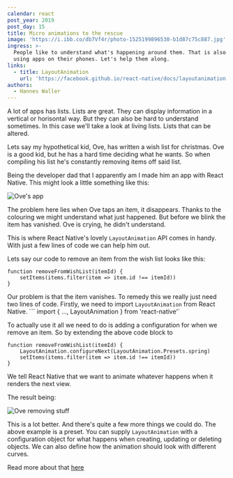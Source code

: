 ```yaml
---
calendar: react
post_year: 2019
post_day: 15
title: Micro animations to the rescue
image: 'https://i.ibb.co/db7Vf4r/photo-1525199896530-b1d87c75c887.jpg'
ingress: >-
  People like to understand what's happening around them. That is also true when
  using apps on their phones. Let's help them along.
links:
  - title: LayoutAnimation
    url: 'https://facebook.github.io/react-native/docs/layoutanimation'
authors:
  - Hannes Waller
---
```

A lot of apps has lists. Lists are great. They can display information in a vertical or horisontal way. But they can also be hard to understand sometimes. In this case we'll take a look at living lists. Lists that can be altered. 

Lets say my hypothetical kid, Ove, has written a wish list for christmas. Ove is a good kid, but he has a hard time deciding what he wants. So when compiling his list he's constantly removing items off said list. 

Being the developer dad that I apparently am I made him an app with React Native. This might look a little something like this:

![Ove's app](https://i.ibb.co/K2XGhv4/ove.png)

The problem here lies when Ove taps an item, it disappears. Thanks to the colouring we might understand what just happened. But before we blink the item has vanished. Ove is crying, he didn't understand.

This is where React Native's lovely `LayoutAnimation` API comes in handy. With just a few lines of code we can help him out.

Lets say our code to remove an item from the wish list looks like this:

```
function removeFromWishList(itemId) {
    setItems(items.filter(item => item.id !== itemId))
}
```

Our problem is that the item vanishes. To remedy this we really just need two lines of code. Firstly, we need to import `LayoutAnimation` from React Native.
``` import { ..., LayoutAnimation } from 'react-native'`

To actually use it all we need to do is adding a configuration for when we remove an item. So by extending the above code block to

```
function removeFromWishList(itemId) {
    LayoutAnimation.configureNext(LayoutAnimation.Presets.spring)
    setItems(items.filter(item => item.id !== itemId))
}
```
We tell React Native that we want to animate whatever happens when it renders the next view.

The result being:

![Ove removing stuff](https://i.ibb.co/MyHNsKN/ezgif-com-video-to-gif.gif)

This is a lot better. And there's quite a few more things we could do. The above example is a preset. You can supply `LayoutAnimation` with a configuration object for what happens when creating, updating or deleting objects. We can also define how the animation should look with different curves.

Read more about that [here](https://facebook.github.io/react-native/docs/layoutanimation)

